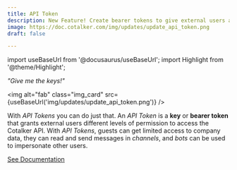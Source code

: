 ```yaml
---
title: API Token
description: New Feature! Create bearer tokens to give external users access to Cotalker's API tools.
image: https://doc.cotalker.com/img/updates/update_api_token.png
draft: false

---
```


import useBaseUrl from '@docusaurus/useBaseUrl'; 
import Highlight from '@theme/Highlight';


<div class="card-demo">
<div class="card">
<div class="card__header">

<span className="hero__subtitle"><em>"Give me the keys!"</em></span>

</div>
<div class="card__image">

<img alt="fab" class="img_card" src={useBaseUrl('img/updates/update_api_token.png')} />
<br/>

</div>
<div class="card__body">

With _API Tokens_ you can do just that. An _API Token_ is a **key** or **bearer token** that grants external users different levels of permission to access the Cotalker API. With _API Tokens_, guests can get limited access to company data, they can read and send messages in _channels_, and _bots_ can be used to impersonate other users.

</div>
<div class="card__footer">

<a class ="button button--secondary button--block" href="/docs/documentation/admin/admin_token">See Documentation</a>
<br/>

</div>
</div>
</div>
